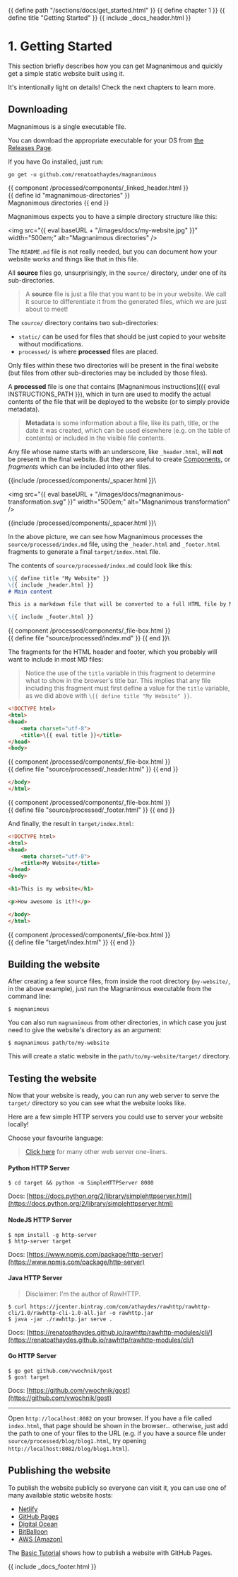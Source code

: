 {{ define path "/sections/docs/get_started.html" }}
{{ define chapter 1 }}
{{ define title "Getting Started" }}
{{ include _docs_header.html }}

# 1. Getting Started

This section briefly describes how you can get Magnanimous and quickly get a simple static website built using it.

It's intentionally light on details! Check the next chapters to learn more. 

## Downloading

Magnanimous is a single executable file. 

You can download the appropriate executable for your OS from [the Releases Page](https://github.com/renatoathaydes/magnanimous/releases).

If you have Go installed, just run:

```
go get -u github.com/renatoathaydes/magnanimous
```

{{ component /processed/components/_linked_header.html }}\
{{ define id "magnanimous-directories" }}\
Magnanimous directories
{{ end }}

Magnanimous expects you to have a simple directory structure like this:

<img src="{{ eval baseURL + "/images/docs/my-website.jpg"  }}" width="500em;" alt="Magnanimous directories" />

The `README.md` file is not really needed, but you can document how your website works and things like that in this file.

All **source** files go, unsurprisingly, in the `source/` directory, under one of its sub-directories.

> A **source** file is just a file that you want to be in your website. We call it source to differentiate it from
  the generated files, which we are just about to meet!

The `source/` directory contains two sub-directories:

* `static/` can be used for files that should be just copied to your website without modifications.
* `processed/` is where **processed** files are placed.

Only files within these two directories will be present in the final website (but files from
other sub-directories may be included by those files).

A **processed** file is one that contains [Magnanimous instructions]({{ eval INSTRUCTIONS_PATH }}), which in turn are 
used to modify the actual contents of the file that will be deployed to the website (or to simply provide metadata).

> **Metadata** is some information about a file, like its path, title, or the date it was created, which can be used 
  elsewhere (e.g. on the table of contents) or included in the visible file contents.
  
Any file whose name starts with an underscore, like `_header.html`, will **not** be present in the final website.
But they are useful to create [Components](components.html), or _fragments_ which can be included into other files.

{{include /processed/components/_spacer.html }}\

<img src="{{ eval baseURL + "/images/docs/magnanimous-transformation.svg" }}" width="500em;" alt="Magnanimous transformation" />

{{include /processed/components/_spacer.html }}\

In the above picture, we can see how Magnanimous processes the `source/processed/index.md` file, using the 
`_header.html` and `_footer.html` fragments to generate a final `target/index.html` file.

The contents of `source/processed/index.md` could look like this:

```markdown
\{{ define title "My Website" }}
\{{ include _header.html }}
# Main content

This is a markdown file that will be converted to a full HTML file by Magnanimous!

\{{ include _footer.html }} 
```

{{ component /processed/components/_file-box.html }}\
    {{ define file "source/processed/index.md" }}
{{ end }}\

The fragments for the HTML header and footer, which you probably will want to include in most MD files:

> Notice the use of the `title` variable in this fragment to determine what to show in the browser's title bar.
  This implies that any file including this fragment must first define a value for the `title` variable, as we
  did above with `\{{ define title "My Website" }}`.

```html
<!DOCTYPE html>
<html>
<head>
    <meta charset="utf-8">
    <title>\{{ eval title }}</title>
</head>
<body>
```

{{ component /processed/components/_file-box.html }}\
    {{ define file "source/processed/_header.html" }}
{{ end }}

```html
</body>
</html>
```

{{ component /processed/components/_file-box.html }}\
    {{ define file "source/processed/_footer.html" }}
{{ end }}

And finally, the result in `target/index.html`:

```html
<!DOCTYPE html>
<html>
<head>
    <meta charset="utf-8">
    <title>My Website</title>
</head>
<body>

<h1>This is my website</h1>

<p>How awesome is it?!</p>

</body>
</html>
```

{{ component /processed/components/_file-box.html }}\
    {{ define file "target/index.html" }}
{{ end }}

## Building the website

After creating a few source files, from inside the root directory (`my-website/`, in the above example), just run the
Magnanimous executable from the command line:

```
$ magnanimous
```

You can also run `magnanimous` from other directories, in which case you just need to give the website's directory
as an argument:

```
$ magnanimous path/to/my-website
```

This will create a static website in the `path/to/my-website/target/` directory.

## Testing the website

Now that your website is ready, you can run any web server to serve the `target/` directory so you can see what
the website looks like.

Here are a few simple HTTP servers you could use to server your website locally!

Choose your favourite language:
  
> [Click here](https://gist.github.com/willurd/5720255) for many other web server one-liners.

#### Python HTTP Server

```
$ cd target && python -m SimpleHTTPServer 8080
```

Docs: [https://docs.python.org/2/library/simplehttpserver.html](https://docs.python.org/2/library/simplehttpserver.html)

#### NodeJS HTTP Server

```
$ npm install -g http-server
$ http-server target
```

Docs: [https://www.npmjs.com/package/http-server](https://www.npmjs.com/package/http-server)

#### Java HTTP Server

> Disclaimer: I'm the author of RawHTTP.

```
$ curl https://jcenter.bintray.com/com/athaydes/rawhttp/rawhttp-cli/1.0/rawhttp-cli-1.0-all.jar -o rawhttp.jar
$ java -jar ./rawhttp.jar serve .
```

Docs: [https://renatoathaydes.github.io/rawhttp/rawhttp-modules/cli/](https://renatoathaydes.github.io/rawhttp/rawhttp-modules/cli/)

#### Go HTTP Server

```
$ go get github.com/vwochnik/gost
$ gost target
```

Docs: [https://github.com/vwochnik/gost](https://github.com/vwochnik/gost)

<hr/>

Open `http://localhost:8082` on your browser. If you have a file called `index.html`, that page should be shown
in the browser... otherwise, just add the path to one of your files to the URL (e.g. if you have a source file under 
`source/processed/blog/blog1.html`, try opening `http://localhost:8082/blog/blog1.html`).

## Publishing the website

To publish the website publicly so everyone can visit it, you can use one of many available static website hosts:

* [Netlify](https://www.netlify.com/)
* [GitHub Pages](https://pages.github.com/)
* [Digital Ocean](https://www.digitalocean.com/)
* [BitBalloon](https://www.bitballoon.com/)
* [AWS (Amazon)](http://docs.aws.amazon.com/gettingstarted/latest/swh/website-hosting-intro.html)

The [Basic Tutorial](basic_tutorial.html) shows how to publish a website with GitHub Pages. 

{{ include _docs_footer.html }}
